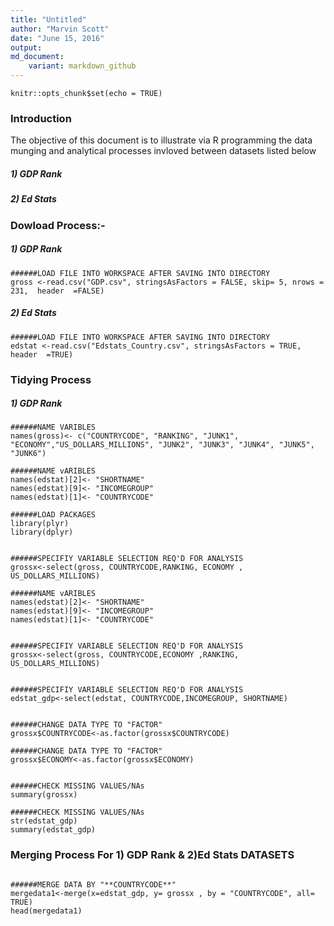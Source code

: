 ```yaml
---
title: "Untitled"
author: "Marvin Scott"
date: "June 15, 2016"
output: 
md_document:
    variant: markdown_github
---
```


```{r setup, include=FALSE}
knitr::opts_chunk$set(echo = TRUE)
```

### **Introduction**
The objective of this document is to illustrate via R programming  the data munging and analytical processes invloved between datasets listed below

#####        1) GDP Rank
#####        2) Ed Stats

### **Dowload Process:-**

#####        1) GDP Rank

```{r echo=TRUE}
######LOAD FILE INTO WORKSPACE AFTER SAVING INTO DIRECTORY 
gross <-read.csv("GDP.csv", stringsAsFactors = FALSE, skip= 5, nrows = 231,  header  =FALSE)

```

#####        2) Ed Stats

```{r echo=TRUE}
######LOAD FILE INTO WORKSPACE AFTER SAVING INTO DIRECTORY 
edstat <-read.csv("Edstats_Country.csv", stringsAsFactors = TRUE,   header  =TRUE)

```

### **Tidying Process**
#####        1) GDP Rank


```{r echo=TRUE}
######NAME VARIBLES
names(gross)<- c("COUNTRYCODE", "RANKING", "JUNK1", "ECONOMY","US_DOLLARS_MILLIONS", "JUNK2", "JUNK3", "JUNK4", "JUNK5", "JUNK6")

######NAME vARIBLES
names(edstat)[2]<- "SHORTNAME"
names(edstat)[9]<- "INCOMEGROUP"
names(edstat)[1]<- "COUNTRYCODE"

```

```{r echo=TRUE}
######LOAD PACKAGES
library(plyr)
library(dplyr)

```

```{r echo=TRUE}

######SPECIFIY VARIABLE SELECTION REQ'D FOR ANALYSIS
grossx<-select(gross, COUNTRYCODE,RANKING, ECONOMY , US_DOLLARS_MILLIONS)

######NAME vARIBLES
names(edstat)[2]<- "SHORTNAME"
names(edstat)[9]<- "INCOMEGROUP"
names(edstat)[1]<- "COUNTRYCODE"

```


```{r echo=TRUE}

######SPECIFIY VARIABLE SELECTION REQ'D FOR ANALYSIS
grossx<-select(gross, COUNTRYCODE,ECONOMY ,RANKING,  US_DOLLARS_MILLIONS)


######SPECIFIY VARIABLE SELECTION REQ'D FOR ANALYSIS
edstat_gdp<-select(edstat, COUNTRYCODE,INCOMEGROUP, SHORTNAME)

```

```{r echo=TRUE}

######CHANGE DATA TYPE TO "FACTOR"
grossx$COUNTRYCODE<-as.factor(grossx$COUNTRYCODE)

######CHANGE DATA TYPE TO "FACTOR"
grossx$ECONOMY<-as.factor(grossx$ECONOMY)
```


```{r echo=TRUE}

######CHECK MISSING VALUES/NAs
summary(grossx)

######CHECK MISSING VALUES/NAs
str(edstat_gdp)
summary(edstat_gdp)

```

### **Merging Process For 1) GDP Rank & 2)Ed Stats DATASETS**

```{r echo=TRUE}

######MERGE DATA BY "**COUNTRYCODE**"
mergedata1<-merge(x=edstat_gdp, y= grossx , by = "COUNTRYCODE", all= TRUE)
head(mergedata1)

```

